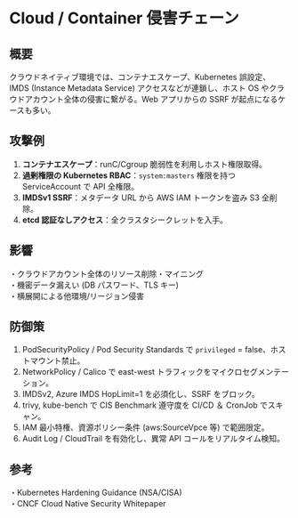 # Cloud / Container 侵害チェーン

## 概要
クラウドネイティブ環境では、コンテナエスケープ、Kubernetes 誤設定、IMDS (Instance Metadata Service) アクセスなどが連鎖し、ホスト OS やクラウドアカウント全体の侵害に繋がる。Web アプリからの SSRF が起点になるケースも多い。

## 攻撃例
1. **コンテナエスケープ**：runC/Cgroup 脆弱性を利用しホスト権限取得。  
2. **過剰権限の Kubernetes RBAC**：`system:masters` 権限を持つ ServiceAccount で API 全権限。  
3. **IMDSv1 SSRF**：メタデータ URL から AWS IAM トークンを盗み S3 全削除。  
4. **etcd 認証なしアクセス**：全クラスタシークレットを入手。

## 影響
・クラウドアカウント全体のリソース削除・マイニング  
・機密データ漏えい (DB パスワード、TLS キー)  
・横展開による他環境/リージョン侵害

## 防御策
1. PodSecurityPolicy / Pod Security Standards で `privileged` = false、ホストマウント禁止。  
2. NetworkPolicy / Calico で east-west トラフィックをマイクロセグメンテーション。  
3. IMDSv2, Azure IMDS HopLimit=1 を必須化し、SSRF をブロック。  
4. trivy, kube-bench で CIS Benchmark 遵守度を CI/CD ＆ CronJob でスキャン。  
5. IAM 最小特権、資源ポリシー条件 (aws:SourceVpce 等) で範囲限定。  
6. Audit Log / CloudTrail を有効化し、異常 API コールをリアルタイム検知。

## 参考
・Kubernetes Hardening Guidance (NSA/CISA)  
・CNCF Cloud Native Security Whitepaper  
